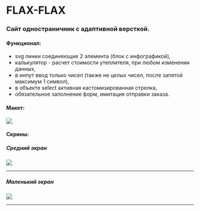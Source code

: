 FLAX-FLAX
=============

### Сайт одностраничник с адаптивной версткой.


#### Функционал:

- svg линии соединяющие 2 элемента (блок с инфографикой),
- калькулятор - расчет стоимости утеплителя, при любом изменении данных,
- в инпут ввод только чисел (также не целых чисел, после запятой максимум 1 символ),
- в объекте select активная кастомизированная стрелка,
- обязательное заполнение форм, имитация отправки заказа.
 
#### Макет:
![](http://oi61.tinypic.com/33e0974.jpg)

#### Скрины:
##### Средний экран
![](http://i58.tinypic.com/359cz03.jpg)
***

##### Маленький экран
![](http://i58.tinypic.com/155ky9f.jpg)
***